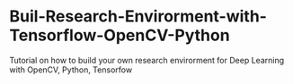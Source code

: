 # Buil-Research-Envirorment-with-Tensorflow-OpenCV-Python
Tutorial on how to build your own research envirorment for Deep Learning with OpenCV, Python, Tensorfow
